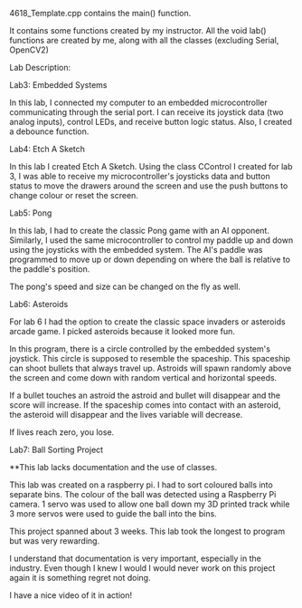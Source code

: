 4618_Template.cpp contains the main() function.

It contains some functions created by my instructor.
All the void lab() functions are created by me, along with all the classes (excluding Serial, OpenCV2)

Lab Description:

Lab3: Embedded Systems

In this lab, I connected my computer to an embedded microcontroller communicating through the serial port.
I can receive its joystick data (two analog inputs), control LEDs, and receive button logic status. Also, I created a debounce function.


Lab4: Etch A Sketch

In this lab I created Etch A Sketch. Using the class CControl I created for lab 3, I was able to receive my microcontroller's
joysticks data and button status to move the drawers around the screen and use the push buttons to change colour or reset the screen.

Lab5: Pong

In this lab, I had to create the classic Pong game with an AI opponent. Similarly, I used the same microcontroller to control my
paddle up and down using the joysticks with the embedded system. The AI's paddle was programmed to move up or down depending on 
where the ball is relative to the paddle's position. 

The pong's speed and size can be changed on the fly as well. 

Lab6: Asteroids

For lab 6 I had the option to create the classic space invaders or asteroids arcade game. I picked asteroids because it
looked more fun. 

In this program, there is a circle controlled by the embedded system's joystick. This circle is supposed to resemble the
spaceship. This spaceship can shoot bullets that always travel up. Astroids will spawn randomly above the screen and come down
with random vertical and horizontal speeds. 

If a bullet touches an astroid the astroid and bullet will disappear and the score will increase. If the spaceship comes into
contact with an asteroid, the asteroid will disappear and the lives variable will decrease.

If lives reach zero, you lose. 


Lab7: Ball Sorting Project


**This lab lacks documentation and the use of classes.  

This lab was created on a raspberry pi. I had to sort coloured balls into separate bins. The colour of the ball was detected using a Raspberry Pi camera. 1 servo was used to allow one ball down my 3D printed track while 3 more servos were used to guide the ball into the bins.

This project spanned about 3 weeks. This lab took the longest to program but was very rewarding. 

 I understand that documentation is very important, especially in the industry. Even though I knew I would I would never work on this project again it is something regret not doing. 

I have a nice video of it in action!
